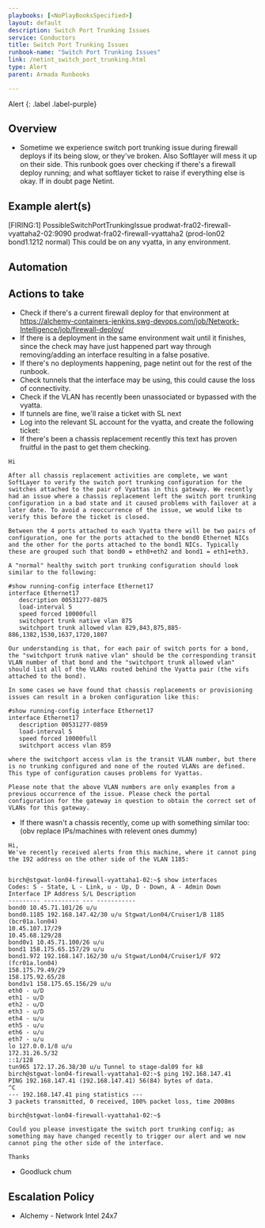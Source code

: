 ```yaml
---
playbooks: [<NoPlayBooksSpecified>]
layout: default
description: Switch Port Trunking Issues
service: Conductors
title: Switch Port Trunking Issues
runbook-name: "Switch Port Trunking Issues"
link: /netint_switch_port_trunking.html
type: Alert
parent: Armada Runbooks

---
```


Alert
{: .label .label-purple}

## Overview
- Sometime we experience switch port trunking issue during firewall deploys if its being slow, or they've broken. Also Softlayer will mess it up on their side. This runbook goes over checking if there's a firewall deploy running; and what softlayer ticket to raise if everything else is okay. If in doubt page Netint.

## Example alert(s)
[FIRING:1] PossibleSwitchPortTrunkingIssue prodwat-fra02-firewall-vyattaha2-02:9090 prodwat-fra02-firewall-vyattaha2 (prod-lon02 bond1.1212 normal)
This could be on any vyatta, in any environment.

## Automation

## Actions to take
- Check if there's a current firewall deploy for that environment at https://alchemy-containers-jenkins.swg-devops.com/job/Network-Intelligence/job/firewall-deploy/
- If there is a deployment in the same environment wait until it finishes, since the check may have just happened part way through removing/adding an interface resulting in a false posative.
- If there's no deployments happening, page netint out for the rest of the runbook.
- Check tunnels that the interface may be using, this could cause the loss of connectivity.
- Check if the VLAN has recently been unassociated or bypassed with the vyatta.
- If tunnels are fine, we'll raise a ticket with SL next
- Log into the relevant SL account for the vyatta, and create the following ticket:
- If there's been a chassis replacement recently this text has proven fruitful in the past to get them checking.

```
Hi

After all chassis replacement activities are complete, we want SoftLayer to verify the switch port trunking configuration for the switches attached to the pair of Vyattas in this gateway. We recently had an issue where a chassis replacement left the switch port trunking configuration in a bad state and it caused problems with failover at a later date. To avoid a reoccurrence of the issue, we would like to verify this before the ticket is closed.

Between the 4 ports attached to each Vyatta there will be two pairs of configuration, one for the ports attached to the bond0 Ethernet NICs and the other for the ports attached to the bond1 NICs. Typically these are grouped such that bond0 = eth0+eth2 and bond1 = eth1+eth3.

A "normal" healthy switch port trunking configuration should look similar to the following:

#show running-config interface Ethernet17
interface Ethernet17
   description 00531277-0875
   load-interval 5
   speed forced 10000full
   switchport trunk native vlan 875
   switchport trunk allowed vlan 829,843,875,885-886,1382,1530,1637,1720,1807

Our understanding is that, for each pair of switch ports for a bond, the "switchport trunk native vlan" should be the corresponding transit VLAN number of that bond and the "switchport trunk allowed vlan" should list all of the VLANs routed behind the Vyatta pair (the vifs attached to the bond).

In some cases we have found that chassis replacements or provisioning issues can result in a broken configuration like this:

#show running-config interface Ethernet17
interface Ethernet17
   description 00531277-0859
   load-interval 5
   speed forced 10000full
   switchport access vlan 859

where the switchport access vlan is the transit VLAN number, but there is no trunking configured and none of the routed VLANs are defined. This type of configuration causes problems for Vyattas.

Please note that the above VLAN numbers are only examples from a previous occurrence of the issue. Please check the portal configuration for the gateway in question to obtain the correct set of VLANs for this gateway.
```

- If there wasn't a chassis recently, come up with something similar too: (obv replace IPs/machines with relevent ones dummy)

```
Hi,
We've recently received alerts from this machine, where it cannot ping the 192 address on the other side of the VLAN 1185:


birch@stgwat-lon04-firewall-vyattaha1-02:~$ show interfaces
Codes: S - State, L - Link, u - Up, D - Down, A - Admin Down
Interface IP Address S/L Description
--------- ---------- --- -----------
bond0 10.45.71.101/26 u/u
bond0.1185 192.168.147.42/30 u/u Stgwat/Lon04/Cruiser1/B 1185 (bcr01a.lon04)
10.45.107.17/29
10.45.68.129/28
bond0v1 10.45.71.100/26 u/u
bond1 158.175.65.157/29 u/u
bond1.972 192.168.147.162/30 u/u Stgwat/Lon04/Cruiser1/F 972 (fcr01a.lon04)
158.175.79.49/29
158.175.92.65/28
bond1v1 158.175.65.156/29 u/u
eth0 - u/D
eth1 - u/D
eth2 - u/D
eth3 - u/D
eth4 - u/u
eth5 - u/u
eth6 - u/u
eth7 - u/u
lo 127.0.0.1/8 u/u
172.31.26.5/32
::1/128
tun965 172.17.26.38/30 u/u Tunnel to stage-dal09 for k8
birch@stgwat-lon04-firewall-vyattaha1-02:~$ ping 192.168.147.41
PING 192.168.147.41 (192.168.147.41) 56(84) bytes of data.
^C
--- 192.168.147.41 ping statistics ---
3 packets transmitted, 0 received, 100% packet loss, time 2008ms

birch@stgwat-lon04-firewall-vyattaha1-02:~$

Could you please investigate the switch port trunking config; as something may have changed recently to trigger our alert and we now cannot ping the other side of the interface.

Thanks
```

- Goodluck chum

## Escalation Policy 
- Alchemy - Network Intel 24x7

